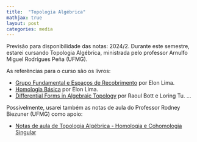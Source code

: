 ```yaml
---
title:  "Topologia Algébrica"
mathjax: true
layout: post
categories: media
---
```


Previsão para disponibilidade das notas: 2024/2. Durante este semestre, estarei cursando Topologia Algébrica, ministrada pelo professor Arnulfo Miguel Rodrígues Peña (UFMG).

As referências para o curso são os livros:

- [Grupo Fundamental e Espaços de Recobrimento](https://impa.br/page-livros/grupo-fundamental-e-espacos-de-recobrimento/) por Elon Lima.
- [Homologia Básica](https://impa.br/page-livros/homologia-basica/) por Elon Lima.
- [Differential Forms in Algebraic Topology](https://link.springer.com/book/10.1007/978-1-4757-3951-0) por Raoul Bott e Loring Tu.
...

Possivelmente, usarei também as notas de aula do Professor Rodney Biezuner (UFMG) como apoio:
- <a href="http://150.164.25.15/~rodney/notas_de_aula/topologiaAlgebrica.pdf" target="_blank">Notas de aula de Topologia Algébrica - Homologia e Cohomologia Singular</a>


